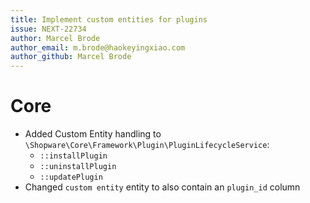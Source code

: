 ```yaml
---
title: Implement custom entities for plugins
issue: NEXT-22734
author: Marcel Brode
author_email: m.brode@haokeyingxiao.com
author_github: Marcel Brode
---
```

# Core
* Added Custom Entity handling to `\Shopware\Core\Framework\Plugin\PluginLifecycleService`:
  * `::installPlugin`
  * `::uninstallPlugin`
  * `::updatePlugin`
* Changed `custom entity` entity to also contain an `plugin_id` column

